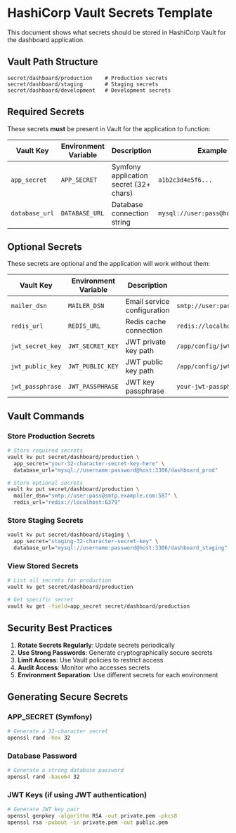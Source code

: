 # HashiCorp Vault Secrets Template

This document shows what secrets should be stored in HashiCorp Vault for the dashboard application.

## Vault Path Structure

```
secret/dashboard/production    # Production secrets
secret/dashboard/staging       # Staging secrets  
secret/dashboard/development   # Development secrets
```

## Required Secrets

These secrets **must** be present in Vault for the application to function:

| Vault Key | Environment Variable | Description | Example |
|-----------|---------------------|-------------|---------|
| `app_secret` | `APP_SECRET` | Symfony application secret (32+ chars) | `a1b2c3d4e5f6...` |
| `database_url` | `DATABASE_URL` | Database connection string | `mysql://user:pass@host:3306/db` |

## Optional Secrets

These secrets are optional and the application will work without them:

| Vault Key | Environment Variable | Description | Example |
|-----------|---------------------|-------------|---------|
| `mailer_dsn` | `MAILER_DSN` | Email service configuration | `smtp://user:pass@smtp.example.com:587` |
| `redis_url` | `REDIS_URL` | Redis cache connection | `redis://localhost:6379` |
| `jwt_secret_key` | `JWT_SECRET_KEY` | JWT private key path | `/app/config/jwt/private.pem` |
| `jwt_public_key` | `JWT_PUBLIC_KEY` | JWT public key path | `/app/config/jwt/public.pem` |
| `jwt_passphrase` | `JWT_PASSPHRASE` | JWT key passphrase | `your-jwt-passphrase` |

## Vault Commands

### Store Production Secrets

```bash
# Store required secrets
vault kv put secret/dashboard/production \
  app_secret="your-32-character-secret-key-here" \
  database_url="mysql://username:password@host:3306/dashboard_prod"

# Store optional secrets
vault kv put secret/dashboard/production \
  mailer_dsn="smtp://user:pass@smtp.example.com:587" \
  redis_url="redis://localhost:6379"
```

### Store Staging Secrets

```bash
vault kv put secret/dashboard/staging \
  app_secret="staging-32-character-secret-key" \
  database_url="mysql://username:password@host:3306/dashboard_staging"
```

### View Stored Secrets

```bash
# List all secrets for production
vault kv get secret/dashboard/production

# Get specific secret
vault kv get -field=app_secret secret/dashboard/production
```

## Security Best Practices

1. **Rotate Secrets Regularly**: Update secrets periodically
2. **Use Strong Passwords**: Generate cryptographically secure secrets
3. **Limit Access**: Use Vault policies to restrict access
4. **Audit Access**: Monitor who accesses secrets
5. **Environment Separation**: Use different secrets for each environment

## Generating Secure Secrets

### APP_SECRET (Symfony)
```bash
# Generate a 32-character secret
openssl rand -hex 32
```

### Database Password
```bash
# Generate a strong database password
openssl rand -base64 32
```

### JWT Keys (if using JWT authentication)
```bash
# Generate JWT key pair
openssl genpkey -algorithm RSA -out private.pem -pkcs8
openssl rsa -pubout -in private.pem -out public.pem
``` 